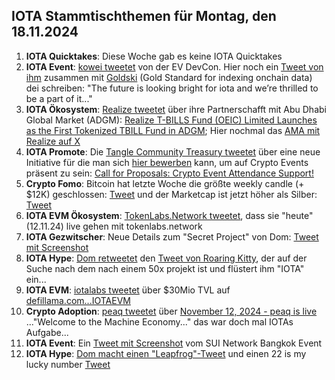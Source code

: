 ## IOTA Stammtischthemen für Montag, den 18.11.2024

1. **IOTA Quicktakes**: Diese Woche gab es keine IOTA Quicktakes
2. **IOTA Event**: [kowei tweetet](https://x.com/kowei1995/status/1856003801951650049) von der EV DevCon. Hier noch ein [Tweet von ihm](https://x.com/goldskyio/status/1856190541991498017) zusammen mit [Goldski](https://x.com/goldskyio) (Gold Standard for indexing onchain data) dei schreiben: "The future is looking bright for iota and we’re thrilled to be a part of it..."
3. **IOTA Ökosystem**: [Realize tweetet](https://x.com/realizefinance/status/1856018821569560807) über ihre Partnerschafft mit Abu Dhabi Global Market (ADGM): [Realize T-BILLS Fund (OEIC) Limited Launches as the First Tokenized TBILL Fund in ADGM](https://www.adgm.com/media/announcements/realize-t-bills-fund-oeic-limited-launches-as-the-first-tokenized-tbill-fund-in-adgm); Hier nochmal das [AMA mit Realize auf X](https://x.com/realizefinance/status/1856003736625115403) 
4. **IOTA Promote**: Die [Tangle Community Treasury tweetet](https://x.com/TangleTreasury/status/1856241454118469817) über eine neue Initiative für die man sich [hier bewerben](https://www.tangletreasury.org/submit-proposal) kann, um auf Crypto Events präsent zu sein: [Call for Proposals: Crypto Event Attendance Support!](https://medium.com/@tangletreasury_87751/call-for-proposals-crypto-event-attendance-support-a157c715c15e)
5. **Crypto Fomo**: Bitcoin hat letzte Woche die größte weekly candle (+ $12K) geschlossen: [Tweet](https://x.com/cryptoamanclub/status/1855871848270950570) und der Marketcap ist jetzt höher als Silber: [Tweet](https://x.com/JasonYanowitz/status/1856153656543899813)
6. **IOTA EVM Ökosystem**: [TokenLabs.Network tweetet](https://x.com/TokenLabsX/status/1856239925869326768), dass sie "heute" (12.11.24) live gehen mit tokenlabs.network
7. **IOTA Gezwitscher**: Neue Details zum "Secret Project" von Dom: [Tweet mit Screenshot](https://x.com/Vrom14286662/status/1856227997675667592)
8. **IOTA Hype**: [Dom retweetet](https://x.com/DomSchiener/status/1856026712741449952) den [Tweet von Roaring Kitty](https://x.com/RoaringKitty/status/1855782862106005713), der auf der Suche nach dem nach einem 50x projekt ist und flüstert ihm "IOTA" ein...
9. **IOTA EVM**: [iotalabs tweetet](https://x.com/iotalabs_/status/1856275745473220799) über $30Mio TVL auf [defillama.com...IOTAEVM](https://defillama.com/chain/IOTA%20EVM)
10. **Crypto Adoption**: [peaq tweetet](https://x.com/peaq/status/1856261620806144379) über [November 12, 2024 - peaq is live](https://www.peaq.network/blog/peaq-is-live) ..."Welcome to the Machine Economy..." das war doch mal IOTAs Aufgabe...
11. **IOTA Event**: Ein [Tweet mit Screenshot](https://x.com/kowei1995/status/1856376979794342010) vom SUI Network Bangkok Event
12. **IOTA Hype**: [Dom macht einen "Leapfrog"-Tweet](https://x.com/DomSchiener/status/1856368945202102613) und einen 22 is my lucky number [Tweet](https://x.com/DomSchiener/status/1856357879860560192)
